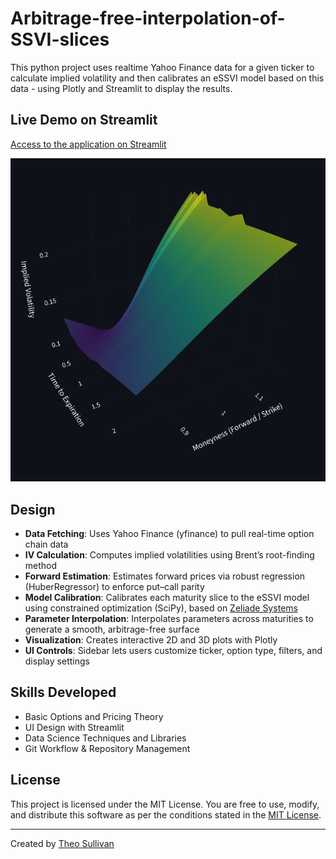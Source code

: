 # Arbitrage-free-interpolation-of-SSVI-slices 
This python project uses realtime Yahoo Finance data for a given ticker to calculate implied volatility and then calibrates an eSSVI model based on this data - using Plotly and Streamlit to display the results. 

## Live Demo on Streamlit
[Access to the application on Streamlit](https://arbitragefreessvi.streamlit.app/)

![eSSVI SPY Surface](SPY_Surface)

## Design
- **Data Fetching**: Uses Yahoo Finance (yfinance) to pull real-time option chain data
- **IV Calculation**: Computes implied volatilities using Brent’s root-finding method
- **Forward Estimation**: Estimates forward prices via robust regression (HuberRegressor) to enforce put–call parity
- **Model Calibration**: Calibrates each maturity slice to the eSSVI model using constrained optimization (SciPy), based on [Zeliade Systems](https://www.zeliade.com/wp-content/uploads/whitepapers/zwp-008-RobustNoArbSSVI.pdf)
- **Parameter Interpolation**: Interpolates parameters across maturities to generate a smooth, arbitrage-free surface
- **Visualization**: Creates interactive 2D and 3D plots with Plotly
- **UI Controls**: Sidebar lets users customize ticker, option type, filters, and display settings

## Skills Developed
- Basic Options and Pricing Theory
- UI Design with Streamlit
- Data Science Techniques and Libraries
- Git Workflow & Repository Management

## License
This project is licensed under the MIT License. You are free to use, modify, and distribute this software as per the conditions stated in the [MIT License](https://opensource.org/licenses/MIT).

---

Created by [Theo Sullivan](https://www.linkedin.com/in/theo-sullivan-4b41ba32a/)
